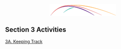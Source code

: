 <div style="text-align:center"><img src="/logo/Connectedlib-Logo-Graph.png"></div>


## Section 3 Activities 

[3A. Keeping Track](/30_types_of_partners/section-3-activities/3a-keeping-track.html)